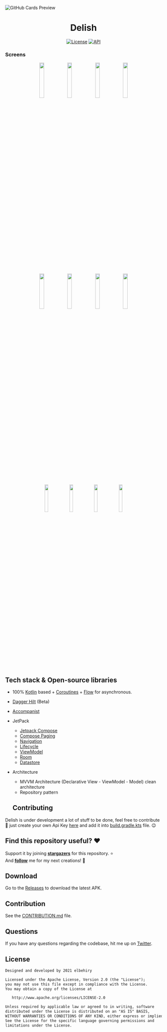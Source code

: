 ![GitHub Cards Preview](https://user-images.githubusercontent.com/8813304/111876563-f3566000-89a7-11eb-9f6f-27bc9c75d524.jpg)

<h1 align="center">Delish</h1>
<p align="center">
  <a href="https://opensource.org/licenses/Apache-2.0"><img alt="License" src="https://img.shields.io/badge/License-Apache%202.0-blue.svg"/></a>
  <a href="https://android-arsenal.com/api?level=21"><img alt="API" src="https://img.shields.io/badge/API-21%2B-brightgreen.svg?style=flat"/></a>
</p>

### Screens 
<p align="center">
<img src="https://user-images.githubusercontent.com/8813304/111877013-f3575f80-89a9-11eb-8ce2-4c020f849b05.png" width="17%"/>
<img src="https://user-images.githubusercontent.com/8813304/111877016-f7837d00-89a9-11eb-9c9d-ca6296b054d3.png" width="17%"/>
<img src="https://user-images.githubusercontent.com/8813304/111877066-2b5ea280-89aa-11eb-96b5-753c22771ec4.png" width="17%"/>
<img src="https://user-images.githubusercontent.com/8813304/111885866-ffa3e280-89d2-11eb-91da-2828f6cfbc21.png" width="17%"/>
</p>

<p align="center">
<img src="https://user-images.githubusercontent.com/8813304/113939400-3dd73980-97fc-11eb-90b1-411436ff359a.png" width="17%"/>
<img src="https://user-images.githubusercontent.com/8813304/111885886-15190c80-89d3-11eb-9334-96db534f50c3.png" width="17%"/>
<img src="https://user-images.githubusercontent.com/8813304/111886023-ef403780-89d3-11eb-8bd5-f04e829e63e9.png" width="17%"/>
<img src="https://user-images.githubusercontent.com/8813304/111885918-3da10680-89d3-11eb-821d-33319587db0c.png" width="17%"/>
</p>

<p align="center">
<img src="https://user-images.githubusercontent.com/8813304/111886718-8d360100-89d8-11eb-8ec1-ea8b08ec623a.gif" width="15%"/>
<img src="https://github.com/Elbehiry/Delish/blob/master/images/vid1.gif" width="15%"/>
<img src="https://github.com/Elbehiry/Delish/blob/master/images/vid2.gif" width="15%"/>
<img src="https://github.com/Elbehiry/Delish/blob/master/images/vid3.gif" width="15%"/>
</p>

## Tech stack & Open-source libraries
- 100% [Kotlin](https://kotlinlang.org/) based + [Coroutines](https://github.com/Kotlin/kotlinx.coroutines) + [Flow](https://kotlin.github.io/kotlinx.coroutines/kotlinx-coroutines-core/kotlinx.coroutines.flow/) for asynchronous.
- [Dagger Hilt](https://dagger.dev/hilt) (Beta)
- [Accompanist](https://github.com/google/accompanist)

- JetPack
  - [Jetpack Compose](https://developer.android.com/jetpack/compose)
  - [Compose Paging](https://developer.android.com/reference/kotlin/androidx/paging/compose/package-summary)
  - [Navigation](https://developer.android.com/guide/navigation)
  - [Lifecycle](https://developer.android.com/jetpack/androidx/releases/lifecycle)
  - [ViewModel](https://developer.android.com/topic/libraries/architecture/viewmodel)
  - [Room](https://developer.android.com/training/data-storage/room)
  - [Datastore](https://developer.android.com/topic/libraries/architecture/datastore)

- Architecture
  - MVVM Architecture (Declarative View - ViewModel - Model) clean architecture
  - Repository pattern
  
  ## Contributing
Delish is under development a lot of stuff to be done, feel free to contribute 🤩
just create your own Api Key [here](https://spoonacular.com/food-api/) and add it into [build.gradle.kts](https://github.com/Elbehiry/Delish/blob/97b3f13e37113f78ad26252d39a2bd9b2ab99d6a/shared/build.gradle.kts#L77) file. 😉

## Find this repository useful? :heart:
Support it by joining __[stargazers](https://github.com/elbehiry/delish/stargazers)__ for this repository. :star: <br>
And __[follow](https://github.com/elbehiry)__ me for my next creations! 🤩

## Download

Go to the [Releases](https://github.com/elbehiry/delish/releases) to download the latest APK.

## Contribution

See the [CONTRIBUTION.md](/CONTRIBUTION.md) file.

## Questions

If you have any questions regarding the codebase, hit me up on [Twitter](https://twitter.com/el6ehiry).


## License
```xml
Designed and developed by 2021 elbehiry

Licensed under the Apache License, Version 2.0 (the "License");
you may not use this file except in compliance with the License.
You may obtain a copy of the License at

   http://www.apache.org/licenses/LICENSE-2.0

Unless required by applicable law or agreed to in writing, software
distributed under the License is distributed on an "AS IS" BASIS,
WITHOUT WARRANTIES OR CONDITIONS OF ANY KIND, either express or implied.
See the License for the specific language governing permissions and
limitations under the License.
